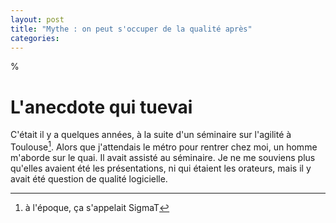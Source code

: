```yaml
---
layout: post
title: "Mythe : on peut s'occuper de la qualité après"
categories: 
---
```

%


# L'anecdote qui tuevai
C'était il y a quelques années, à la suite d'un séminaire sur l'agilité à Toulouse[^1].
Alors que j'attendais le métro pour rentrer chez moi, un homme m'aborde sur le quai. Il avait assisté au séminaire.
Je ne me souviens plus qu'elles avaient été les présentations, ni qui étaient les orateurs, mais il y avait été question de qualité logicielle.


[^1]: à l'époque, ça s'appelait SigmaT
